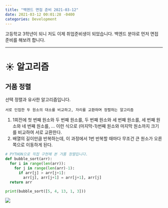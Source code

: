 ```yaml
---
title: "백엔드 면접 준비 2021-03-12"
date: 2021-03-12 00:01:28 -0400
categories: Development
---
```


고등학교 3학년이 되니 저도 이제 취업준비생이 되었습니다. 백엔드 분야로 먼저 면접 준비를 해보려 합니다.
<hr/>

# ☀️ 알고리즘

## 거품 정렬
선택 정렬과 유사한 알고리즘입니다.<br>

```
서로 인접한 두 원소의 대소를 비교하고, 자리를 교환하며 정렬하는 알고리즘
```

1. 1회전에 첫 번째 원소와 두 번째 원소를, 두 번째 원소와 세 번째 원소를, 세 번째 원소와 네 번째 원소를, ... 이런 식으로 (마지막-1)번째 원소와 마지막 원소까지 크기를 비교하여 서로 교환한다.
2. 배열의 길이만큼 반복하는데, 이 과정에서 1번 반복할 때마다 무조건 큰 원소가 오른쪽으로 이동하게 된다. 

```python
# PYTHON으로 직접 구현해 본 거품 정렬입니다.
def bubble_sort(arr):
  for i in range(len(arr)):
    for j in range(len(arr)-1):
      if arr[j] > arr[j+1]:
        arr[j], arr[j+1] = arr[j+1], arr[j]
  return arr

print(bubble_sort([5, 4, 13, 1, 3]))
```

![](https://github.com/GimunLee/tech-refrigerator/blob/master/Algorithm/resources/bubble-sort-001.gif)

